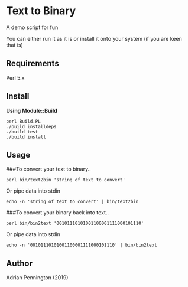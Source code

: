Text to Binary
====

A demo script for fun

You can either run it as it is or install it onto your system (if you are keen that is)

Requirements
------------

Perl 5.x

Install
-------

**Using Module::Build**

```
perl Build.PL
./build installdeps
./build test
./build install
```

Usage
-----

###To convert your text to binary..

```
perl bin/text2bin 'string of text to convert'
```

Or pipe data into stdin

```
echo -n 'string of text to convert' | bin/text2bin
```

###To convert your binary back into text..

```
perl bin/bin2text '00101110101001100001111000101110'
```

Or pipe data into stdin

```
echo -n '00101110101001100001111000101110' | bin/bin2text
```

Author
------

Adrian Pennington (2019)


